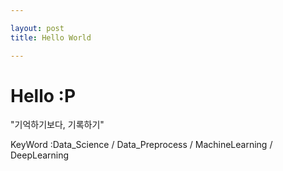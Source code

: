 ```yaml
---

layout: post
title: Hello World

---
```


# Hello :P

"기억하기보다, 기록하기"

KeyWord :Data_Science / Data_Preprocess
        / MachineLearning / DeepLearning
